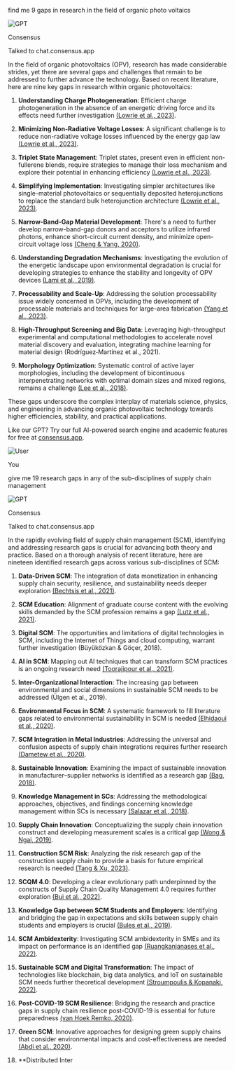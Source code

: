 find me 9 gaps in research in the field of organic photo voltaics

![GPT](https://files.oaiusercontent.com/file-uUsDBz1ABhyOXkRiWhe5xohZ?se=2123-12-15T23%3A21%3A21Z&sp=r&sv=2021-08-06&sr=b&rscc=max-age%3D1209600%2C%20immutable&rscd=attachment%3B%20filename%3D2092%2520%25282%2529.png&sig=0CNjR0V7ipTUL/6R3rKszqP6mB25NOc2WjtIuDEwhrg%3D)

Consensus

Talked to chat.consensus.app

In the field of organic photovoltaics (OPV), research has made considerable strides, yet there are several gaps and challenges that remain to be addressed to further advance the technology. Based on recent literature, here are nine key gaps in research within organic photovoltaics:

1. **Understanding Charge Photogeneration**: Efficient charge photogeneration in the absence of an energetic driving force and its effects need further investigation [(Lowrie et al., 2023)](https://consensus.app/papers/photovoltaics-challenges-lowrie/b6f792d82903571daa9e5731e09ebcf5/?utm_source=chatgpt).
    
2. **Minimizing Non-Radiative Voltage Losses**: A significant challenge is to reduce non-radiative voltage losses influenced by the energy gap law [(Lowrie et al., 2023)](https://consensus.app/papers/photovoltaics-challenges-lowrie/b6f792d82903571daa9e5731e09ebcf5/?utm_source=chatgpt).
    
3. **Triplet State Management**: Triplet states, present even in efficient non-fullerene blends, require strategies to manage their loss mechanism and explore their potential in enhancing efficiency [(Lowrie et al., 2023)](https://consensus.app/papers/photovoltaics-challenges-lowrie/b6f792d82903571daa9e5731e09ebcf5/?utm_source=chatgpt).
    
4. **Simplifying Implementation**: Investigating simpler architectures like single-material photovoltaics or sequentially deposited heterojunctions to replace the standard bulk heterojunction architecture [(Lowrie et al., 2023)](https://consensus.app/papers/photovoltaics-challenges-lowrie/b6f792d82903571daa9e5731e09ebcf5/?utm_source=chatgpt).
    
5. **Narrow-Band-Gap Material Development**: There's a need to further develop narrow-band-gap donors and acceptors to utilize infrared photons, enhance short-circuit current density, and minimize open-circuit voltage loss [(Cheng & Yang, 2020)](https://consensus.app/papers/narrowing-band-highperformance-organic-photovoltaics-cheng/25fef737d6f658cebaf110b86c6db3de/?utm_source=chatgpt).
    
6. **Understanding Degradation Mechanisms**: Investigating the evolution of the energetic landscape upon environmental degradation is crucial for developing strategies to enhance the stability and longevity of OPV devices [(Lami et al., 2019)](https://consensus.app/papers/visualizing-vertical-energetic-landscape-organic-lami/2a4c8faadb4f53b2b5b61b8a47bebfac/?utm_source=chatgpt).
    
7. **Processability and Scale-Up**: Addressing the solution processability issue widely concerned in OPVs, including the development of processable materials and techniques for large-area fabrication [(Yang et al., 2023)](https://consensus.app/papers/processability-considerations-nextgeneration-organic-yang/e3caa7a76e275eb98af7146c09874043/?utm_source=chatgpt).
    
8. **High-Throughput Screening and Big Data**: Leveraging high-throughput experimental and computational methodologies to accelerate novel material discovery and evaluation, integrating machine learning for material design (Rodríguez‐Martínez et al., 2021).
    
9. **Morphology Optimization**: Systematic control of active layer morphologies, including the development of bicontinuous interpenetrating networks with optimal domain sizes and mixed regions, remains a challenge [(Lee et al., 2018)](https://consensus.app/papers/advances-morphology-optimization-organic-photovoltaics-lee/42fb3e098e60553e931b3c84b9f39640/?utm_source=chatgpt).
    

These gaps underscore the complex interplay of materials science, physics, and engineering in advancing organic photovoltaic technology towards higher efficiencies, stability, and practical applications.

Like our GPT? Try our full AI-powered search engine and academic features for free at [consensus.app](https://consensus.app/?utm_source=chatgpt).

![User](https://s.gravatar.com/avatar/6ebcb31df3a45cdd186da4b942bec96a?s=480&r=pg&d=https%3A%2F%2Fcdn.auth0.com%2Favatars%2Fst.png)

You

give me 19 research gaps in any of the sub-disciplines of supply chain management

![GPT](https://files.oaiusercontent.com/file-uUsDBz1ABhyOXkRiWhe5xohZ?se=2123-12-15T23%3A21%3A21Z&sp=r&sv=2021-08-06&sr=b&rscc=max-age%3D1209600%2C%20immutable&rscd=attachment%3B%20filename%3D2092%2520%25282%2529.png&sig=0CNjR0V7ipTUL/6R3rKszqP6mB25NOc2WjtIuDEwhrg%3D)

Consensus

Talked to chat.consensus.app

In the rapidly evolving field of supply chain management (SCM), identifying and addressing research gaps is crucial for advancing both theory and practice. Based on a thorough analysis of recent literature, here are nineteen identified research gaps across various sub-disciplines of SCM:

1. **Data-Driven SCM**: The integration of data monetization in enhancing supply chain security, resilience, and sustainability needs deeper exploration [(Bechtsis et al., 2021)](https://consensus.app/papers/datadriven-secure-resilient-supply-chains-gaps-bechtsis/546fd1b6ab695ba297058db8c18f1a50/?utm_source=chatgpt).
    
2. **SCM Education**: Alignment of graduate course content with the evolving skills demanded by the SCM profession remains a gap [(Lutz et al., 2021)](https://consensus.app/papers/survey-graduate-supply-chain-courses-coverage-gaps-lutz/f994b3b045a65c3a93e04da8751ed3b7/?utm_source=chatgpt).
    
3. **Digital SCM**: The opportunities and limitations of digital technologies in SCM, including the Internet of Things and cloud computing, warrant further investigation (Büyüközkan & Göçer, 2018).
    
4. **AI in SCM**: Mapping out AI techniques that can transform SCM practices is an ongoing research need [(Toorajipour et al., 2021)](https://consensus.app/papers/intelligence-supply-chain-management-literature-review-toorajipour/ade89c66658654a7ba27093015cc14f0/?utm_source=chatgpt).
    
5. **Inter-Organizational Interaction**: The increasing gap between environmental and social dimensions in sustainable SCM needs to be addressed (Ülgen et al., 2019).
    
6. **Environmental Focus in SCM**: A systematic framework to fill literature gaps related to environmental sustainability in SCM is needed [(Elhidaoui et al., 2020)](https://consensus.app/papers/dimension-supply-chain-management-framework-literature-al/9f76c36bedce558aa0a1db5437c1b80d/?utm_source=chatgpt).
    
7. **SCM Integration in Metal Industries**: Addressing the universal and confusion aspects of supply chain integrations requires further research [(Dametew et al., 2020)](https://consensus.app/papers/challenges-practice-metal-industries-supply-chain-dametew/b545b69e85ca5dd4afa8c7a40425863e/?utm_source=chatgpt).
    
8. **Sustainable Innovation**: Examining the impact of sustainable innovation in manufacturer–supplier networks is identified as a research gap [(Bag, 2018)](https://consensus.app/papers/supplier-management-sustainable-innovation-supply-bag/5c1e870817325d4c8d511b803fe530ed/?utm_source=chatgpt).
    
9. **Knowledge Management in SCs**: Addressing the methodological approaches, objectives, and findings concerning knowledge management within SCs is necessary [(Salazar et al., 2018)](https://consensus.app/papers/processes-measurement-knowledge-management-supply-salazar/95ad58caccbd5af1b10b0a971ac655a4/?utm_source=chatgpt).
    
10. **Supply Chain Innovation**: Conceptualizing the supply chain innovation construct and developing measurement scales is a critical gap [(Wong & Ngai, 2019)](https://consensus.app/papers/critical-review-supply-chain-innovation-research-wong/24f8250c25875a61abb55e3f393879a8/?utm_source=chatgpt).
    
11. **Construction SCM Risk**: Analyzing the risk research gap of the construction supply chain to provide a basis for future empirical research is needed [(Tang & Xu, 2023)](https://consensus.app/papers/risk-analysis-research-construction-supply-chain-tang/fd12583b3d995339bf7addea2f36afd9/?utm_source=chatgpt).
    
12. **SCQM 4.0**: Developing a clear evolutionary path underpinned by the constructs of Supply Chain Quality Management 4.0 requires further exploration [(Bui et al., 2022)](https://consensus.app/papers/supply-chain-quality-management-maturity-frameworks-bui/0faa028671ba536793b7a6d4ed5cdead/?utm_source=chatgpt).
    
13. **Knowledge Gap between SCM Students and Employers**: Identifying and bridging the gap in expectations and skills between supply chain students and employers is crucial [(Bules et al., 2019)](https://consensus.app/papers/knowledge-supply-chain-students-employers-bules/b485bce2faad56b6911730a3ab93c3b5/?utm_source=chatgpt).
    
14. **SCM Ambidexterity**: Investigating SCM ambidexterity in SMEs and its impact on performance is an identified gap [(Ruangkanjanases et al., 2022)](https://consensus.app/papers/assessing-supply-chain-management-ambidexterity-ruangkanjanases/89c44ec472b6520696edf328d24b426a/?utm_source=chatgpt).
    
15. **Sustainable SCM and Digital Transformation**: The impact of technologies like blockchain, big data analytics, and IoT on sustainable SCM needs further theoretical development [(Stroumpoulis & Kopanaki, 2022)](https://consensus.app/papers/perspectives-sustainable-supply-chain-management-stroumpoulis/beea6bcbb03f5fd2b8f0a460d5f3b1e8/?utm_source=chatgpt).
    
16. **Post-COVID-19 SCM Resilience**: Bridging the research and practice gaps in supply chain resilience post-COVID-19 is essential for future preparedness [(van Hoek Remko, 2020)](https://consensus.app/papers/research-opportunities-resilient-supply-chain-closing-remko/f60f95158f115e43ab3da74db7db7666/?utm_source=chatgpt).
    
17. **Green SCM**: Innovative approaches for designing green supply chains that consider environmental impacts and cost-effectiveness are needed [(Abdi et al., 2020)](https://consensus.app/papers/approaches-design-address-supply-chain-network-pickup-abdi/c5c718f0da375742941ecdcb4adaf28b/?utm_source=chatgpt).
    
18. **Distributed Inter